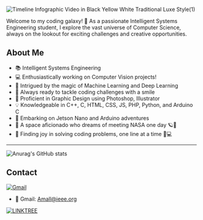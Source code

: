 ![Timeline Infographic Video in Black Yellow White Traditional Luxe Style(1)](https://github.com/Amal-Emad/Amal-Emad/assets/110675604/358d2de7-c391-4dc0-bed4-8f5484859366)

Welcome to my coding galaxy! 🚀 As a passionate Intelligent Systems Engineering student, I explore the vast universe of Computer Science, always on the lookout for exciting challenges and creative opportunities.

## About Me

- 📚 Intelligent Systems Engineering
- 💻 Enthusiastically working on Computer Vision projects!
- 🤖 Intrigued by the magic of Machine Learning and Deep Learning
- 💪 Always ready to tackle coding challenges with a smile
- 🎨 Proficient in Graphic Design using Photoshop, Illustrator
- 💡 Knowledgeable in C++, C, HTML, CSS, JS, PHP, Python, and Arduino C
- 🚀 Embarking on Jetson Nano and Arduino adventures
- 🌌 A space aficionado who dreams of meeting NASA one day 🪐🚀
- 🌟 Finding joy in solving coding problems, one line at a time 🧠💻


--------------------------------------------------------------------------------------------------

 ![Anurag's GitHub stats](https://github-readme-stats.vercel.app/api?username=Amal-Emad&show_icons=true&theme=transparent) 


## Contact
[![Gmail](https://img.shields.io/badge/Gmail-D14836?style=for-the-badge&logo=gmail&logoColor=white)](https://Amall@ieee.org/)
- 📧 Gmail: Amall@ieee.org

[![LINKTREE](https://github.com/Amal-Emad/Amal-Emad/assets/110675604/60c61be1-e564-4e46-b633-13dbbd3fc28f)](https://linktr.ee/amalalkraimeen)

